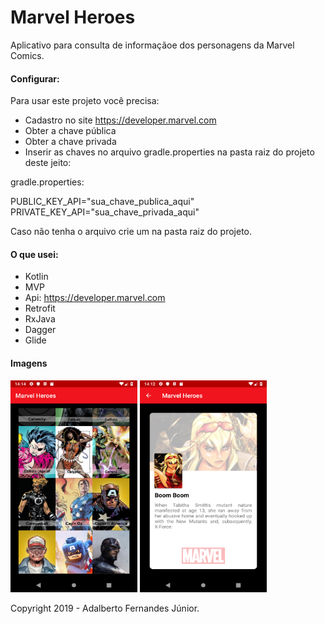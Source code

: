 # Marvel Heroes #

Aplicativo para consulta de informaçãoe dos personagens da Marvel Comics.

#### Configurar:

Para usar este projeto você precisa:
- Cadastro no site https://developer.marvel.com​
- Obter a chave pública
- Obter a chave privada
- Inserir as chaves no arquivo gradle.properties na pasta raiz do projeto deste jeito: 
 
gradle.properties:

PUBLIC_KEY_API="sua_chave_publica_aqui"
PRIVATE_KEY_API="sua_chave_privada_aqui"
 
Caso não tenha o arquivo crie um na pasta raiz do projeto.
    
#### O que usei:
- Kotlin
- MVP
- Api: ​https://developer.marvel.com​ 
- Retrofit
- RxJava
- Dagger
- Glide

#### Imagens
<img  src="https://raw.githubusercontent.com/adalbertofjr/MarvelHeroes/master/images/image-1.png" width="203" height="339" />
<img  src="https://raw.githubusercontent.com/adalbertofjr/MarvelHeroes/master/images/image-2.png" width="203" height="339" />

Copyright 2019 - Adalberto Fernandes Júnior.